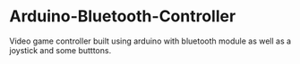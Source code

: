 # Arduino-Bluetooth-Controller
Video game controller built using arduino with bluetooth module as well as a joystick and some butttons.
